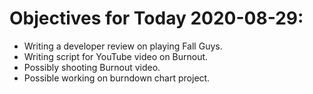 # Objectives for Today 2020-08-29:

- Writing a developer review on playing Fall Guys.
- Writing script for YouTube video on Burnout.
- Possibly shooting Burnout video.
- Possible working on burndown chart project.
